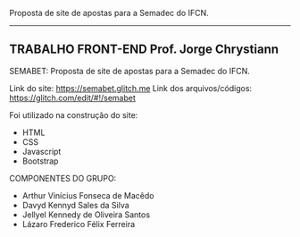 Proposta de site de apostas para a Semadec do IFCN. 

-----------------------
TRABALHO FRONT-END
Prof. Jorge Chrystiann
-----------------------

SEMABET: Proposta de site de apostas para a Semadec do IFCN. 

Link do site: https://semabet.glitch.me
Link dos arquivos/códigos: https://glitch.com/edit/#!/semabet


Foi utilizado na construção do site:
- HTML
- CSS
- Javascript
- Bootstrap


COMPONENTES DO GRUPO:
* Arthur Vinícius Fonseca de Macêdo
* Davyd Kennyd Sales da Silva
* Jellyel Kennedy de Oliveira Santos
* Lázaro Frederico Félix Ferreira
